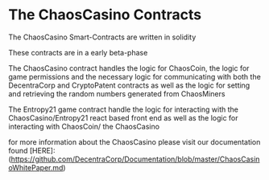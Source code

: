 # The ChaosCasino Contracts

The ChaosCasino Smart-Contracts are written in solidity

These contracts are in a early beta-phase

The ChaosCasino contract handles the logic for ChaosCoin, the logic for game permissions
and the necessary logic for communicating with both the DecentraCorp and CryptoPatent contracts
as well as the logic for setting and retrieving the random numbers generated from ChaosMiners

The Entropy21 game contract handle the logic for interacting with the ChaosCasino/Entropy21 react based
front end as well as the logic for interacting with ChaosCoin/ the ChaosCasino

for more information about the ChaosCasino please visit our documentation found
[HERE]: (https://github.com/DecentraCorp/Documentation/blob/master/ChaosCasinoWhitePaper.md)
